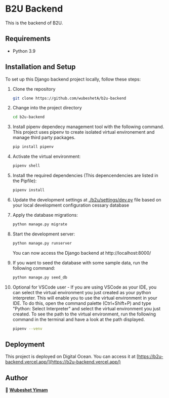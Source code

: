# B2U Backend
This is the backend of B2U.
## Requirements
 - Python 3.9

## Installation and Setup
To set up this Django backend project locally, follow these steps:

1. Clone the repository
    ```sh
    git clone https://github.com/wubeshetA/b2u-backend
    ```

2. Change into the project directory
    ```sh
    cd b2u-backend
    ```
3. Install pipenv dependecy management tool with the following command. This project
uses pipenv to create isolated virtual environement and manage third party packages.
    ```sh
    pip install pipenv
    ```
4. Activate the virtual environment:
    ```sh
    pipenv shell
    ```
5. Install the required dependencies (This depencendencies are listed in the Pipfile):
    ```sh
    pipenv install
    ```
6. Update the development settings at [./b2u/settings/dev.py](./b2u/settings/dev.py) file based on your local development configuration cessary database

7. Apply the database migrations:
    ```sh
    python manage.py migrate
    ```
8. Start the development server:
    ```sh
    python manage.py runserver
    ```
    You can now access the Django backend at http://localhost:8000/
9. If you want to seed the database with some sample data, run the following command:
    ```sh
    python manage.py seed_db
    ```
10. Optional for VSCode user - If you are using VSCode as your IDE, you can select the virtual environment
    you just created as your python interpreter. This will enable you to use the virtual
    environment in your IDE. To do this, open the command palette (Ctrl+Shift+P) and type
    "Python: Select Interpreter" and select the virtual environment you just created.
    To see the path to the virtual environment, run the following command in the terminal and have a look at the path displayed.
    ```sh
    pipenv --venv
    ```


## Deployment

This project is deployed on Digital Ocean. You can access it at [https://b2u-backend.vercel.app/](https://b2u-backend.vercel.app/)

## Author

👤 [**Wubeshet Yimam**](https://github.com/wubeshetA)